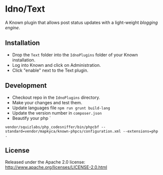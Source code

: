 # Idno/Text

A Known plugin that allows post status updates with a light-weight _blogging engine_.

## Installation

* Drop the `Text` folder into the `IdnoPlugins` folder of your Known installation.
* Log into Known and click on Administration.
* Click "enable" next to the Text plugin.

## Development

* Checkout repo in the `IdnoPlugins` directory.
* Make your changes and test them.
* Update languages file `npm run grunt build-lang`
* Update the version number in `composer.json`
* Beautify your php `

```
vendor/squizlabs/php_codesniffer/bin/phpcbf --standard=vendor/mapkyca/known-phpcs/configuration.xml --extensions=php .
```

## License

Released under the Apache 2.0 license: http://www.apache.org/licenses/LICENSE-2.0.html
